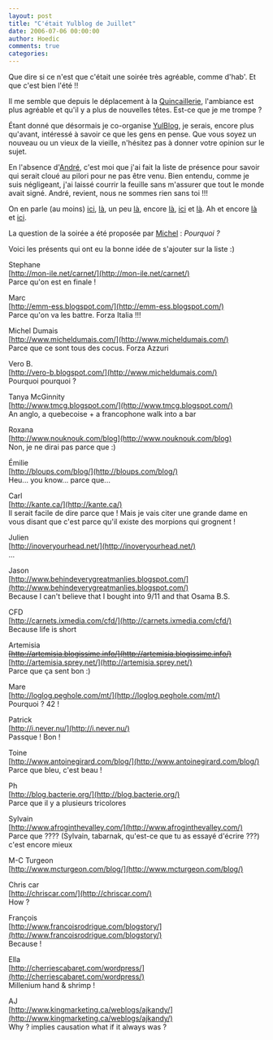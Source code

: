 ```yaml
---
layout: post
title: "C'était Yulblog de Juillet"
date: 2006-07-06 00:00:00
author: Hoedic
comments: true
categories: 
---
```



Que dire si ce n'est que c'était une soirée très agréable, comme d'hab'. Et que c'est bien l'été !!

Il me semble que depuis le déplacement à la [Quincaillerie](http://yulblog.org/first_premier.html), l'ambiance est plus agréable et qu'il y a plus de nouvelles têtes. Est-ce que je me trompe ?

Étant donné que désormais je co-organise [YulBlog](http://yulblog.org/), je serais, encore plus qu'avant, intéressé à savoir ce que les gens en pense. Que vous soyez un nouveau ou un vieux de la vieille, n'hésitez pas à donner votre opinion sur le sujet.

En l'absence d'[André](http://montreal.metblogs.com/profile.phtml?author=383), c'est moi que j'ai fait la liste de présence pour savoir qui serait cloué au pilori pour ne pas être venu. Bien entendu, comme je suis négligeant, j'ai laissé courrir la feuille sans m'assurer que tout le monde avait signé. André, revient, nous ne sommes rien sans toi !!!

On en parle (au moins) [ici](http://blog.bacterie.org/articles/2006/07/06/yulblog), [là](http://i.never.nu/article/3228/gros-succes), un peu [là](http://carnets.ixmedia.com/cfd/archives/010287.php), encore [là](http://behindeverygreatmanlies.blogspot.com/2006/07/i-went-down-for-bloggers-pow-wow.html), [ici](http://kante.ca/?p=670) et [là](http://www.nouknouk.com/blog/2006/07/pourquoi.html). Ah et encore [là](http://www.rundom.com/houssein/index.php?itemid=1007) et [ici](http://www.michelleblanc.com/2006/07/06/blogueurs-quebecois-des-gens-charmants-passionnes/).

La question de la soirée a été proposée par [Michel](http://www.micheldumais.com/) : *Pourquoi ?*

Voici les présents qui ont eu la bonne idée de s'ajouter sur la liste :)

Stephane<br/>
[http://mon-ile.net/carnet/](http://mon-ile.net/carnet/)<br/>
Parce qu'on est en finale !

Marc<br/>
[http://emm-ess.blogspot.com/](http://emm-ess.blogspot.com/)<br/>
Parce qu'on va les battre. Forza Italia !!!

Michel Dumais<br/>
[http://www.micheldumais.com/](http://www.micheldumais.com/)<br/>
Parce que ce sont tous des cocus. Forza Azzuri

Vero B.<br/>
[http://vero-b.blogspot.com/](http://www.micheldumais.com/)<br/>
Pourquoi pourquoi ?

Tanya McGinnity<br/>
[http://www.tmcg.blogspot.com/](http://www.tmcg.blogspot.com/)<br/>
An anglo, a quebecoise + a francophone walk into a bar

Roxana<br/>
[http://www.nouknouk.com/blog](http://www.nouknouk.com/blog)<br/>
Non, je ne dirai pas parce que :)

Émilie<br/>
[http://bloups.com/blog/](http://bloups.com/blog/)<br/>
Heu... you know... parce que...

Carl<br/>
[http://kante.ca/](http://kante.ca/)<br/>
Il serait facile de dire parce que ! Mais je vais citer une grande dame en vous disant que c'est parce qu'il existe des morpions qui grognent !

Julien<br/>
[http://inoveryourhead.net/](http://inoveryourhead.net/)<br/>
...

Jason<br/>
[http://www.behindeverygreatmanlies.blogspot.com/](http://www.behindeverygreatmanlies.blogspot.com/)<br/>
Because I can't believe that I bought into 9/11 and that Osama B.S.

CFD<br/>
[http://carnets.ixmedia.com/cfd/](http://carnets.ixmedia.com/cfd/)<br/>
Because life is short

Artemisia<br/>
<strike>[http://artemisia.blogissime.info/](http://artemisia.blogissime.info/)</strike> [http://artemisia.sprey.net/](http://artemisia.sprey.net/)<br/> 
Parce que ça sent bon :)

Mare<br/>
[http://loglog.peghole.com/mt/](http://loglog.peghole.com/mt/)<br/>
Pourquoi ? 42 !

Patrick<br/>
[http://i.never.nu/](http://i.never.nu/)<br/>
Passque ! Bon !

Toine<br/>
[http://www.antoinegirard.com/blog/](http://www.antoinegirard.com/blog/)<br/>
Parce que bleu, c'est beau !

Ph<br/>
[http://blog.bacterie.org/](http://blog.bacterie.org/)<br/>
Parce que il y a plusieurs tricolores

Sylvain<br/>
[http://www.afroginthevalley.com/](http://www.afroginthevalley.com/)<br/>
Parce que ???? (Sylvain, tabarnak, qu'est-ce que tu as essayé d'écrire ???) c'est encore mieux

M-C Turgeon<br/>
[http://www.mcturgeon.com/blog/](http://www.mcturgeon.com/blog/)<br/>

Chris car<br/>
[http://chriscar.com/](http://chriscar.com/)<br/>
How ?

François<br/>
[http://www.francoisrodrigue.com/blogstory/](http://www.francoisrodrigue.com/blogstory/)<br/>
Because !

Ella<br/>
[http://cherriescabaret.com/wordpress/](http://cherriescabaret.com/wordpress/)<br/>
Millenium hand & shrimp !

AJ<br/>
[http://www.kingmarketing.ca/weblogs/ajkandy/](http://www.kingmarketing.ca/weblogs/ajkandy/)<br/>
Why ? implies causation what if it always was ?